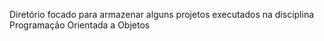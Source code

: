 Diretório focado para armazenar alguns projetos executados na disciplina Programação Orientada a Objetos
